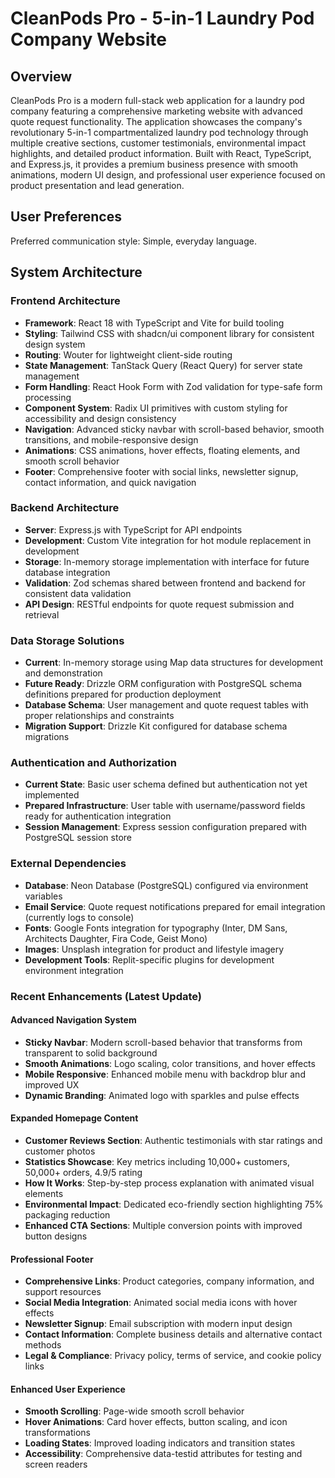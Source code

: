 # CleanPods Pro - 5-in-1 Laundry Pod Company Website

## Overview

CleanPods Pro is a modern full-stack web application for a laundry pod company featuring a comprehensive marketing website with advanced quote request functionality. The application showcases the company's revolutionary 5-in-1 compartmentalized laundry pod technology through multiple creative sections, customer testimonials, environmental impact highlights, and detailed product information. Built with React, TypeScript, and Express.js, it provides a premium business presence with smooth animations, modern UI design, and professional user experience focused on product presentation and lead generation.

## User Preferences

Preferred communication style: Simple, everyday language.

## System Architecture

### Frontend Architecture
- **Framework**: React 18 with TypeScript and Vite for build tooling
- **Styling**: Tailwind CSS with shadcn/ui component library for consistent design system
- **Routing**: Wouter for lightweight client-side routing
- **State Management**: TanStack Query (React Query) for server state management
- **Form Handling**: React Hook Form with Zod validation for type-safe form processing
- **Component System**: Radix UI primitives with custom styling for accessibility and design consistency
- **Navigation**: Advanced sticky navbar with scroll-based behavior, smooth transitions, and mobile-responsive design
- **Animations**: CSS animations, hover effects, floating elements, and smooth scroll behavior
- **Footer**: Comprehensive footer with social links, newsletter signup, contact information, and quick navigation

### Backend Architecture  
- **Server**: Express.js with TypeScript for API endpoints
- **Development**: Custom Vite integration for hot module replacement in development
- **Storage**: In-memory storage implementation with interface for future database integration
- **Validation**: Zod schemas shared between frontend and backend for consistent data validation
- **API Design**: RESTful endpoints for quote request submission and retrieval

### Data Storage Solutions
- **Current**: In-memory storage using Map data structures for development and demonstration
- **Future Ready**: Drizzle ORM configuration with PostgreSQL schema definitions prepared for production deployment
- **Database Schema**: User management and quote request tables with proper relationships and constraints
- **Migration Support**: Drizzle Kit configured for database schema migrations

### Authentication and Authorization
- **Current State**: Basic user schema defined but authentication not yet implemented
- **Prepared Infrastructure**: User table with username/password fields ready for authentication integration
- **Session Management**: Express session configuration prepared with PostgreSQL session store

### External Dependencies
- **Database**: Neon Database (PostgreSQL) configured via environment variables
- **Email Service**: Quote request notifications prepared for email integration (currently logs to console)
- **Fonts**: Google Fonts integration for typography (Inter, DM Sans, Architects Daughter, Fira Code, Geist Mono)
- **Images**: Unsplash integration for product and lifestyle imagery
- **Development Tools**: Replit-specific plugins for development environment integration

### Recent Enhancements (Latest Update)

#### Advanced Navigation System
- **Sticky Navbar**: Modern scroll-based behavior that transforms from transparent to solid background
- **Smooth Animations**: Logo scaling, color transitions, and hover effects
- **Mobile Responsive**: Enhanced mobile menu with backdrop blur and improved UX
- **Dynamic Branding**: Animated logo with sparkles and pulse effects

#### Expanded Homepage Content
- **Customer Reviews Section**: Authentic testimonials with star ratings and customer photos
- **Statistics Showcase**: Key metrics including 10,000+ customers, 50,000+ orders, 4.9/5 rating
- **How It Works**: Step-by-step process explanation with animated visual elements
- **Environmental Impact**: Dedicated eco-friendly section highlighting 75% packaging reduction
- **Enhanced CTA Sections**: Multiple conversion points with improved button designs

#### Professional Footer
- **Comprehensive Links**: Product categories, company information, and support resources
- **Social Media Integration**: Animated social media icons with hover effects
- **Newsletter Signup**: Email subscription with modern input design
- **Contact Information**: Complete business details and alternative contact methods
- **Legal & Compliance**: Privacy policy, terms of service, and cookie policy links

#### Enhanced User Experience
- **Smooth Scrolling**: Page-wide smooth scroll behavior
- **Hover Animations**: Card hover effects, button scaling, and icon transformations
- **Loading States**: Improved loading indicators and transition states
- **Accessibility**: Comprehensive data-testid attributes for testing and screen readers